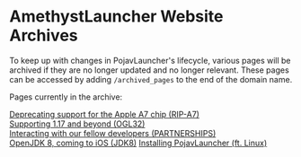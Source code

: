 # AmethystLauncher Website Archives
To keep up with changes in PojavLauncher's lifecycle, various pages will be archived if they are no longer updated and no longer relevant. These pages can be accessed by adding `/archived_pages` to the end of the domain name.

Pages currently in the archive:

[Deprecating support for the Apple A7 chip (RIP-A7)](RIP-A7.md)  
[Supporting 1.17 and beyond (OGL32)](OGL32.md)  
[Interacting with our fellow developers (PARTNERSHIPS)](PARTNERSHIPS.md)  
[OpenJDK 8, coming to iOS (JDK8)](JDK8.md)
[Installing PojavLauncher (ft. Linux)](DEVICES_LINUX_INCL.md)
